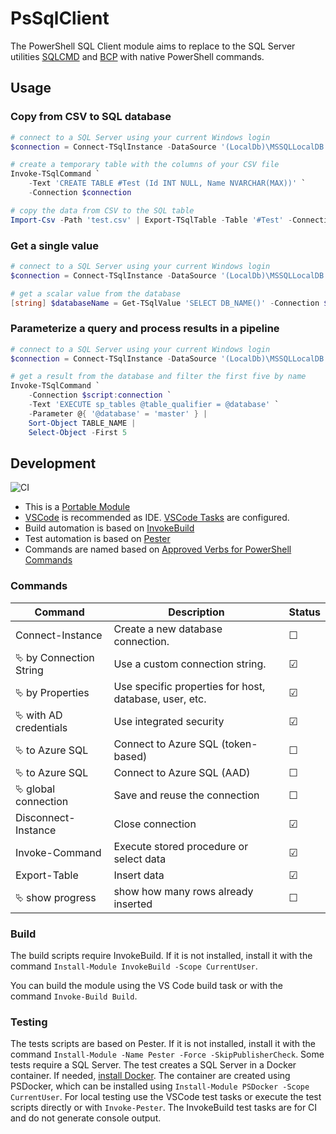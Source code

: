# PsSqlClient

The PowerShell SQL Client module aims to replace to the SQL Server utilities [SQLCMD](https://docs.microsoft.com/de-de/sql/tools/sqlcmd-utility) and [BCP](https://docs.microsoft.com/en-us/sql/tools/BCP-utility) with native PowerShell commands.

## Usage

### Copy from CSV to SQL database

```powershell
# connect to a SQL Server using your current Windows login
$connection = Connect-TSqlInstance -DataSource '(LocalDb)\MSSQLLocalDB'

# create a temporary table with the columns of your CSV file
Invoke-TSqlCommand `
    -Text 'CREATE TABLE #Test (Id INT NULL, Name NVARCHAR(MAX))' `
    -Connection $connection

# copy the data from CSV to the SQL table
Import-Csv -Path 'test.csv' | Export-TSqlTable -Table '#Test' -Connection $connection
```

### Get a single value

```powershell
# connect to a SQL Server using your current Windows login
$connection = Connect-TSqlInstance -DataSource '(LocalDb)\MSSQLLocalDB'

# get a scalar value from the database
[string] $databaseName = Get-TSqlValue 'SELECT DB_NAME()' -Connection $connection
```

### Parameterize a query and process results in a pipeline

```powershell
# connect to a SQL Server using your current Windows login
$connection = Connect-TSqlInstance -DataSource '(LocalDb)\MSSQLLocalDB'

# get a result from the database and filter the first five by name
Invoke-TSqlCommand `
    -Connection $script:connection `
    -Text 'EXECUTE sp_tables @table_qualifier = @database' `
    -Parameter @{ '@database' = 'master' } |
    Sort-Object TABLE_NAME |
    Select-Object -First 5
```

## Development

![CI](https://github.com/abbgrade/PsSqlClient/workflows/CI/badge.svg)

- This is a [Portable Module](https://docs.microsoft.com/de-de/powershell/scripting/dev-cross-plat/writing-portable-modules?view=powershell-7)
- [VSCode](https://code.visualstudio.com) is recommended as IDE. [VSCode Tasks](https://code.visualstudio.com/docs/editor/tasks) are configured.
- Build automation is based on [InvokeBuild](https://github.com/nightroman/Invoke-Build)
- Test automation is based on [Pester](https://pester.dev)
- Commands are named based on [Approved Verbs for PowerShell Commands](https://docs.microsoft.com/de-de/powershell/scripting/developer/cmdlet/approved-verbs-for-windows-powershell-commands)


### Commands

| Command | Description | Status |
|--| -- | -- |
| Connect-Instance | Create a new database connection. | &#9744;
| &#11185; by Connection String | Use a custom connection string. | &#9745; |
| &#11185; by Properties | Use specific properties for host, database, user, etc. | &#9745; |
| &#11185; with AD credentials | Use integrated security | &#9745; |
| &#11185; to Azure SQL | Connect to Azure SQL (token-based) | &#9744;
| &#11185; to Azure SQL | Connect to Azure SQL (AAD) | &#9744;
| &#11185; global connection | Save and reuse the connection | &#9744;
| Disconnect-Instance | Close connection | &#9745;
| Invoke-Command | Execute stored procedure or select data| &#9745;
| Export-Table | Insert data | &#9745;
| &#11185; show progress | show how many rows already inserted | &#9744;


### Build

The build scripts require InvokeBuild. If it is not installed, install it with the command `Install-Module InvokeBuild -Scope CurrentUser`.

You can build the module using the VS Code build task or with the command `Invoke-Build Build`.

### Testing

The tests scripts are based on Pester. If it is not installed, install it with the command `Install-Module -Name Pester -Force -SkipPublisherCheck`. Some tests require a SQL Server. The test creates a SQL Server in a Docker container. If needed, [install Docker](https://www.docker.com/get-started). The container are created using PSDocker, which can be installed using `Install-Module PSDocker -Scope CurrentUser`.
For local testing use the VSCode test tasks or execute the test scripts directly or with `Invoke-Pester`.
The InvokeBuild test tasks are for CI and do not generate console output.
